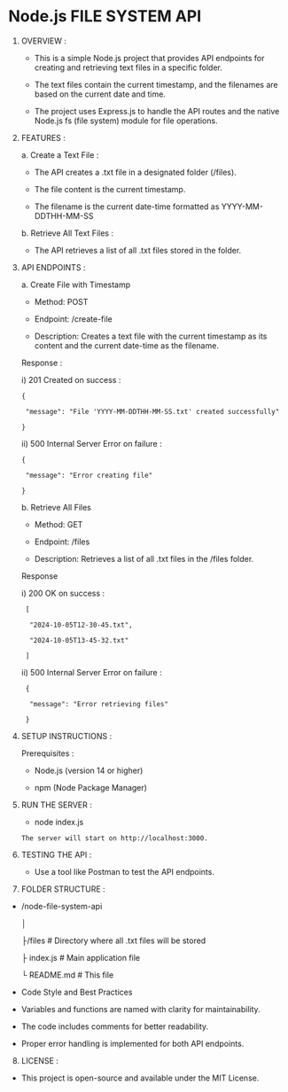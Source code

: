   # Node.js FILE SYSTEM API


  1.  OVERVIEW : 

        -  This is a simple Node.js project that provides API endpoints for creating and retrieving text files in a specific folder.
 
        -  The text files contain the current timestamp, and the filenames are based on the current date and time.

        -  The project uses Express.js to handle the API routes and the native Node.js fs (file system) module for file operations.

 
  2. FEATURES :

     a. Create a Text File :

        -  The API creates a .txt file in a designated folder (/files).

        -  The file content is the current timestamp.

        -  The filename is the current date-time formatted as YYYY-MM-DDTHH-MM-SS


      b. Retrieve All Text Files :

        -  The API retrieves a list of all .txt files stored in the folder.


3. API ENDPOINTS :

   a. Create File with Timestamp

      -  Method: POST
     
      -  Endpoint: /create-file
     
      -  Description: Creates a text file with the current timestamp as its content and the current date-time as the filename.

      Response :

      i) 201 Created on success :

       {

        "message": "File 'YYYY-MM-DDTHH-MM-SS.txt' created successfully"

       }

      ii) 500 Internal Server Error on failure :

       {

        "message": "Error creating file"

       }


   b. Retrieve All Files

      -  Method: GET
      
      -  Endpoint: /files
     
      -  Description: Retrieves a list of all .txt files in the /files folder.

      Response

      i) 200 OK on success :

        [

         "2024-10-05T12-30-45.txt",

         "2024-10-05T13-45-32.txt"

        ]

     ii) 500 Internal Server Error on failure :

        {

         "message": "Error retrieving files"

        }


5. SETUP INSTRUCTIONS :

    Prerequisites :

      -  Node.js (version 14 or higher)

      -  npm (Node Package Manager)


6. RUN THE SERVER :

      -  node index.js

       The server will start on http://localhost:3000.


7. TESTING THE API :

      -  Use a tool like Postman to test the API endpoints.


8. FOLDER STRUCTURE :

  -  /node-file-system-api            

      │          

     ├/files # Directory where all .txt files will be stored            

     ├ index.js # Main application file               

     └ README.md # This file            

  -  Code Style and Best Practices

  -  Variables and functions are named with clarity for maintainability.

  -  The code includes comments for better readability.

  -  Proper error handling is implemented for both API endpoints.


8. LICENSE :

  -  This project is open-source and available under the MIT License.

    
